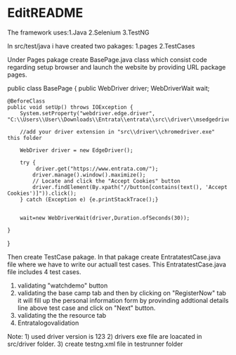 # EditREADME
The framework uses:1.Java
2.Selenium
3.TestNG

In src/test/java i have created two pakages:
1.pages
2.TestCases


Under Pages pakage create BasePage.java class which consist code regarding setup browser and launch the website by providing URL
package pages.

public class BasePage {
	public WebDriver driver;
	WebDriverWait wait;
  
    @BeforeClass
    public void setUp() throws IOException {
        System.setProperty("webdriver.edge.driver", "C:\\Users\\User\\Downloads\\Entrata\\entrata\\src\\driver\\msedgedriver.exe");
 
        //add your driver extension in "src\\driver\\chromedriver.exe" this folder
        
        WebDriver driver = new EdgeDriver();
       
        try {
        	 driver.get("https://www.entrata.com/");
            driver.manage().window().maximize();
            // Locate and click the "Accept Cookies" button
            driver.findElement(By.xpath("//button[contains(text(), 'Accept Cookies')]")).click();
        } catch (Exception e) {e.printStackTrace();}
        
       
        wait=new WebDriverWait(driver,Duration.ofSeconds(30));
    
    }

}

Then create TestCase pakage. In that pakage create EntratatestCase.java file where we have to write our actuall test cases.
This EntratatestCase.java file includes 4 test cases.
1. validating "watchdemo" button
2.  validating the base camp tab and then by clicking on "RegisterNow" tab it will fill up the personal information form  by provinding addtional details line above test case and click on "Next" button.
3.  validating the the resource tab
4.  Entratalogovalidation

Note: 1) used driver version is 123
      2) drivers exe file are loacated in src/driver folder.
      3) create testng.xml file in testrunner folder




